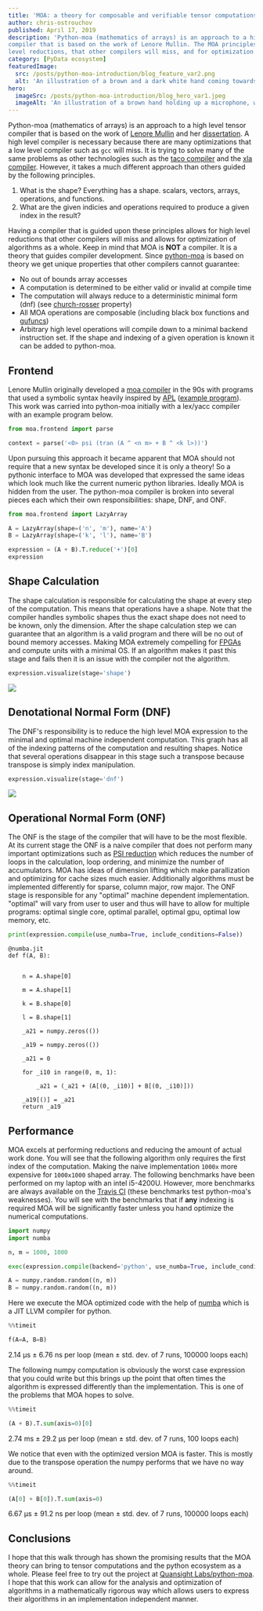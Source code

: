 ```yaml
---
title: 'MOA: a theory for composable and verifiable tensor computations'
author: chris-ostrouchov
published: April 17, 2019
description: 'Python-moa (mathematics of arrays) is an approach to a high level tensor
compiler that is based on the work of Lenore Mullin. The MOA principles allow for high
level reductions, that other compilers will miss, and for optimization of algorithms as a whole.'
category: [PyData ecosystem]
featuredImage:
  src: /posts/python-moa-introduction/blog_feature_var2.png
  alt: 'An illustration of a brown and a dark white hand coming towards each other to pass a business card with the logo of Quansight Labs.'
hero:
  imageSrc: /posts/python-moa-introduction/blog_hero_var1.jpeg
  imageAlt: 'An illustration of a brown hand holding up a microphone, with some graphical elements highlighting the top of the microphone.'
---
```



Python-moa (mathematics of arrays) is an approach to a high level tensor
compiler that is based on the work of [Lenore
Mullin](https://www.albany.edu/ceas/lenore-mullin.php) and her
[dissertation](https://www.researchgate.net/publication/308893116_A_Mathematics_of_Arrays).
A high level compiler is necessary because there are many optimizations
that a low level compiler such as `gcc` will miss. It is trying to solve
many of the same problems as other technologies such as the [taco
compiler](http://tensor-compiler.org/) and the [xla
compiler](https://www.tensorflow.org/xla). However, it takes a much
different approach than others guided by the following principles.

1.  What is the shape? Everything has a shape. scalars, vectors, arrays,
    operations, and functions.
2.  What are the given indicies and operations required to produce a
    given index in the result?

Having a compiler that is guided upon these principles allows for high
level reductions that other compilers will miss and allows for
optimization of algorithms as a whole. Keep in mind that MOA is **NOT**
a compiler. It is a theory that guides compiler development. Since
[python-moa](https://github.com/Quansight-Labs/python-moa) is based on
theory we get unique properties that other compilers cannot guarantee:

-   No out of bounds array accesses
-   A computation is determined to be either valid or invalid at compile
    time
-   The computation will always reduce to a deterministic minimal form
    (dnf) (see
    [church-rosser](https://en.wikipedia.org/wiki/Church%E2%80%93Rosser_theorem)
    property)
-   All MOA operations are composable (including black box functions and
    [gufuncs](https://docs.scipy.org/doc/numpy-1.13.0/reference/c-api.generalized-ufuncs.html))
-   Arbitrary high level operations will compile down to a minimal
    backend instruction set. If the shape and indexing of a given
    operation is known it can be added to python-moa.

## Frontend
Lenore Mullin originally developed a [moa
compiler](https://github.com/saulshanabrook/psi-compiler/) in the 90s
with programs that used a symbolic syntax heavily inspired by
[APL](https://en.wikipedia.org/wiki/APL_(programming_language))
([example
program](https://github.com/saulshanabrook/psi-compiler/blob/master/examples/ex1.m)).
This work was carried into python-moa initially with a lex/yacc compiler
with an example program below.


``` python
from moa.frontend import parse

context = parse('<0> psi (tran (A ^ <n m> + B ^ <k l>))')
```

Upon pursuing this approach it became apparent that MOA should not
require that a new syntax be developed since it is only a theory! So a
pythonic interface to MOA was developed that expressed the same ideas
which look much like the current numeric python libraries. Ideally MOA
is hidden from the user. The python-moa compiler is broken into several
pieces each which their own responsibilities: shape, DNF, and ONF.

``` python
from moa.frontend import LazyArray

A = LazyArray(shape=('n', 'm'), name='A')
B = LazyArray(shape=('k', 'l'), name='B')

expression = (A + B).T.reduce('+')[0]
expression
```

## Shape Calculation

The shape calculation is responsible for calculating the shape at every
step of the computation. This means that operations have a shape. Note
that the compiler handles symbolic shapes thus the exact shape does not
need to be known, only the dimension. After the shape calculation step
we can guarantee that an algorithm is a valid program and there will be
no out of bound memory accesses. Making MOA extremely compelling for
[FPGAs](https://en.wikipedia.org/wiki/Field-programmable_gate_array) and
compute units with a minimal OS. If an algorithm makes it past this
stage and fails then it is an issue with the compiler not the algorithm.

``` python
expression.visualize(stage='shape')
```

![](fd44349e853e261cc9dc57d1aacee22dea36a773.svg)

## Denotational Normal Form (DNF)

The DNF\'s responsibility is to reduce the high level MOA expression to
the minimal and optimal machine independent computation. This graph has
all of the indexing patterns of the computation and resulting shapes.
Notice that several operations disappear in this stage such a transpose
because transpose is simply index manipulation.

``` python
expression.visualize(stage='dnf')
```

![](0123236cac19fa87b330447e166ea07019b5af52.svg)


## Operational Normal Form (ONF)

The ONF is the stage of the compiler that will have to be the most
flexible. At its current stage the ONF is a naive compiler that does not
perform many important optimizations such as [PSI
reduction](https://www.researchgate.net/publication/264758384_Effective_data_parallel_computation_using_the_Psi_calculus)
which reduces the number of loops in the calculation, loop ordering, and
minimize the number of accumulators. MOA has ideas of dimension lifting
which make parallization and optimizing for cache sizes much easier.
Additionally algorithms must be implemented differently for sparse,
column major, row major. The ONF stage is responsible for any
\"optimal\" machine dependent implementation. \"optimal\" will vary from
user to user and thus will have to allow for multiple programs: optimal
single core, optimal parallel, optimal gpu, optimal low memory, etc.

``` python
print(expression.compile(use_numba=True, include_conditions=False))
```

    @numba.jit
    def f(A, B):
        
        
        n = A.shape[0]
        
        m = A.shape[1]
        
        k = B.shape[0]
        
        l = B.shape[1]
        
        _a21 = numpy.zeros(())
        
        _a19 = numpy.zeros(())
        
        _a21 = 0
        
        for _i10 in range(0, m, 1):
            
            _a21 = (_a21 + (A[(0, _i10)] + B[(0, _i10)]))
        
        _a19[()] = _a21
        return _a19

## Performance

MOA excels at performing reductions and reducing the amount of actual
work done. You will see that the following algorithm only requires the
first index of the computation. Making the naive implementation `1000x`
more expensive for `1000x1000` shaped array. The following benchmarks
have been performed on my laptop with an intel i5-4200U. However, more
benchmarks are always available on the [Travis
CI](https://travis-ci.org/Quansight-Labs/python-moa) (these benchmarks
test python-moa\'s weaknesses). You will see with the benchmarks that if
**any** indexing is required MOA will be significantly faster unless you
hand optimize the numerical computations.

``` python
import numpy
import numba

n, m = 1000, 1000

exec(expression.compile(backend='python', use_numba=True, include_conditions=False))

A = numpy.random.random((n, m))
B = numpy.random.random((n, m))
```

Here we execute the MOA optimized code with the help of
[numba](https://github.com/numba/numba) which is a JIT LLVM compiler for
python.

``` python
%%timeit

f(A=A, B=B)
```
2.14 µs ± 6.76 ns per loop (mean ± std. dev. of 7 runs, 100000 loops each)

The following numpy computation is obviously the worst case expression
that you could write but this brings up the point that often times the
algorithm is expressed differently than the implementation. This is one
of the problems that MOA hopes to solve.

``` python
%%timeit

(A + B).T.sum(axis=0)[0]
```
2.74 ms ± 29.2 µs per loop (mean ± std. dev. of 7 runs, 100 loops each)

We notice that even with the optimized version MOA is faster. This is
mostly due to the transpose operation the numpy performs that we have no
way around.

``` python
%%timeit

(A[0] + B[0]).T.sum(axis=0)
```
6.67 µs ± 91.2 ns per loop (mean ± std. dev. of 7 runs, 100000 loops each)


## Conclusions

I hope that this walk through has shown the promising results that the
MOA theory can bring to tensor computations and the python ecosystem as
a whole. Please feel free to try out the project at [Quansight
Labs/python-moa](https://github.com/Quansight-Labs/python-moa). I hope
that this work can allow for the analysis and optimization of algorithms
in a mathematically rigorous way which allows users to express their
algorithms in an implementation independent manner.
